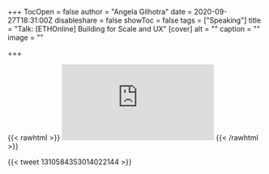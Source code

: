 +++
TocOpen = false
author = "Angela Gilhotra"
date = 2020-09-27T18:31:00Z
disableshare = false
showToc = false
tags = ["Speaking"]
title = "Talk: [ETHOnline] Building for Scale and UX"
[cover]
alt = ""
caption = ""
image = ""

+++
<!-- {{< youtube 5tKzMcflOcY >}} -->

{{< rawhtml >}}
    <iframe src="https://www.youtube.com/embed/5tKzMcflOcY?start=903" frameborder="0" allow="accelerometer; autoplay; clipboard-write; encrypted-media; gyroscope; picture-in-picture" allowfullscreen></iframe>
{{< /rawhtml >}}

{{< tweet 1310584353014022144 >}}
